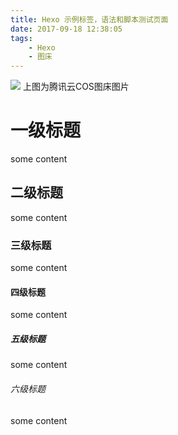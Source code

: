 ```yaml
---
title: Hexo 示例标签，语法和脚本测试页面
date: 2017-09-18 12:38:05
tags:
    - Hexo
    - 图床
---
```


![](https://blog-1251468774.cos.ap-shanghai.myqcloud.com/girl.jpg)
上图为腾讯云COS图床图片

# 一级标题

some content

## 二级标题

some content

### 三级标题

some content

#### 四级标题

some content

##### 五级标题

some content

###### 六级标题

some content
